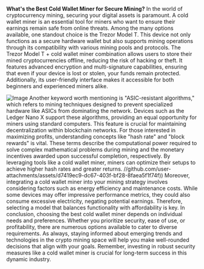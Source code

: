 **What's the Best Cold Wallet Miner for Secure Mining?**
In the world of cryptocurrency mining, securing your digital assets is paramount. A cold wallet miner is an essential tool for miners who want to ensure their earnings remain safe from online threats. Among the many options available, one standout choice is the Trezor Model T. This device not only functions as a secure hardware wallet but also supports mining operations through its compatibility with various mining pools and protocols.
The Trezor Model T + cold wallet miner combination allows users to store their mined cryptocurrencies offline, reducing the risk of hacking or theft. It features advanced encryption and multi-signature capabilities, ensuring that even if your device is lost or stolen, your funds remain protected. Additionally, its user-friendly interface makes it accessible for both beginners and experienced miners alike.

![Image](https://github.com/user-attachments/assets/d7419ec9-dc67-403f-bf28-8faea5f1f74f)
Another keyword worth mentioning is "ASIC-resistant algorithms," which refers to mining techniques designed to prevent specialized hardware like ASICs from dominating the network. Devices such as the Ledger Nano X support these algorithms, providing an equal opportunity for miners using standard computers. This feature is crucial for maintaining decentralization within blockchain networks.
For those interested in maximizing profits, understanding concepts like "hash rate" and "block rewards" is vital. These terms describe the computational power required to solve complex mathematical problems during mining and the monetary incentives awarded upon successful completion, respectively. By leveraging tools like a cold wallet miner, miners can optimize their setups to achieve higher hash rates and greater returns.
 //github.com/user-attachments/assets/d7419ec9-dc67-403f-bf28-8faea5f1f74f))
Moreover, integrating a cold wallet miner into your mining strategy involves considering factors such as energy efficiency and maintenance costs. While some devices may offer impressive performance metrics, they could also consume excessive electricity, negating potential earnings. Therefore, selecting a model that balances functionality with affordability is key.
In conclusion, choosing the best cold wallet miner depends on individual needs and preferences. Whether you prioritize security, ease of use, or profitability, there are numerous options available to cater to diverse requirements. As always, staying informed about emerging trends and technologies in the crypto mining space will help you make well-rounded decisions that align with your goals. Remember, investing in robust security measures like a cold wallet miner is crucial for long-term success in this dynamic industry.
